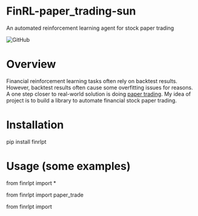 # FinRL-paper_trading-sun
An automated reinforcement learning agent for stock paper trading

![GitHub](https://img.shields.io/github/license/everssun/FinRL-paper_trading-sun)

# Overview
Financial reinforcement learning tasks often rely on backtest results. However, backtest results often cause some overfitting issues for reasons. A one step closer to real-world solution is doing [paper trading](https://www.tradingview.com/support/solutions/43000516466-paper-trading-main-functionality/). My idea of project is to build a library to automate financial stock paper trading.

# Installation
pip install finrlpt

# Usage (some examples)
from finrlpt import *

from finrlpt import paper_trade

from finrlpt import <function name>
